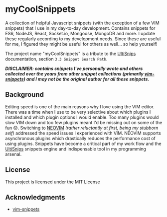 # myCoolSnippets
A collection of helpful Javascript snippets (with the exception of a few VIM snippets) that I use in my day-to-day development. Contains snippets for ES6, NodeJS, React, Socket.io, Mongoose, MongoDB and more. I update these regularly according to my development needs. Since these are useful for me, I figured they might be useful for others as well... so help yourself!

The project name "myCoolSnippets" is a tribute to the [UltiSnips](https://github.com/SirVer/ultisnips) documentation, section `3.3 Snippet Search Path`.

***DISCLAIMER: contains snippets I've personally wrote and others collected over the years from other snippet collections (primarily [vim-snippets](https://github.com/honza/vim-snippets)) and I may not be the original author for all these snippets.*** 


## Background
Editing speed is one of the main reasons why I love using the VIM editor. There was a time when I use to be very selective about which plugins I installed and which plugin options I would enable. Too many plugins would slow VIM down and too few plugins meant I'd be missing out on some of the fun :disappointed:. Switching to [NEOVIM](https://neovim.io/) *(rather reluctantly at first, being my stubborn self)* addressed the speed issues I experienced with VIM. NEOVIM supports asynchronous plugins which drastically reduces the performance cost of using plugins. Snippets have become a critical part of my work flow and the [UltiSnips](https://github.com/SirVer/ultisnips) snippets engine and indispensable tool in my programming arsenal.

## License

This project is licensed under the MIT License

## Acknowledgments

* [vim-snippets](https://github.com/honza/vim-snippets)
